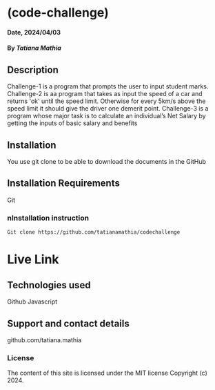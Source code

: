 # (code-challenge)

#### Date, 2024/04/03

#### By *Tatiana Mathia*

## Description
Challenge-1 is a program that prompts the user to input student marks.
Challenge-2 is aa program that takes as input the speed of a car and returns 'ok' until the speed limit. Otherwise for every 5km/s above the speed limit it should give the driver one demerit point.
Challenge-3 is a program whose major task is to calculate an individual’s Net Salary by getting the inputs of basic salary and benefits

## Installation
You use git clone to be able to download the documents in the GitHub

## Installation Requirements
Git

### nInstallation instruction
```
Git clone https://github.com/tatianamathia/codechallenge

```

# Live Link


## Technologies used

Github
Javascript

## Support and contact details
github.com/tatiana.mathia

### License
The content of this site is licensed under the MIT license
Copyright (c) 2024.


